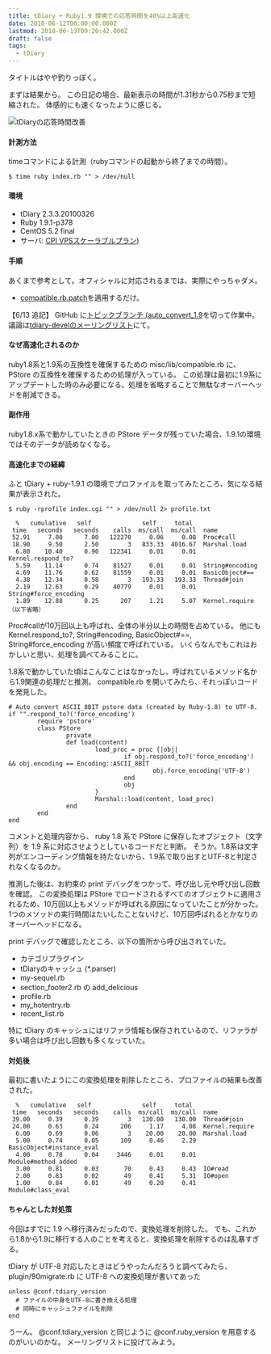 ```yaml
---
title: tDiary + Ruby1.9 環境での応答時間を40%以上高速化
date: 2010-06-12T00:00:00.000Z
lastmod: 2010-06-13T09:20:42.000Z
draft: false
tags:
  - tDiary
---
```


タイトルはやや釣りっぽく。

まずは結果から。 この日記の場合、最新表示の時間が1.31秒から0.75秒まで短縮された。 体感的にも速くなったように感じる。

![tDiaryの応答時間改善](@/assets/flickr/4693723152.jpg "tDiaryの応答時間改善")

#### 計測方法

timeコマンドによる計測（rubyコマンドの起動から終了までの時間）。

```
$ time ruby index.rb "" > /dev/null
```

#### 環境

* tDiary 2.3.3.20100326
* Ruby 1.9.1-p378
* CentOS 5.2 final
* サーバ: [CPI VPSスケーラブルプラン](http://www.scalable.jp/))

#### 手順

あくまで参考として。オフィシャルに対応されるまでは、実際にやっちゃダメ。

* [compatible.rb.patch](http://gist.github.com/435884)を適用するだけ。

【6/13 追記】 GitHub に[トピックブランチ (auto\_convert\_1.9](http://github.com/machu/tdiary-core/compare/master...auto_convert_1.9#diff-0)を切って作業中。 議論は[tdiary-develのメーリングリスト](http://www.tdiary.org/ml/devel.rb?key=/mailarchive/message.php%3Fmsg_name%3DAANLkTikbT0sXg7je5t559UdRPqVabe3H5MXDT7mHSFbs%2540mail.gmail.com)にて。

#### なぜ高速化されるのか

ruby1.8系と1.9系の互換性を確保するための misc/lib/compatible.rb に、 PStore の互換性を確保するための処理が入っている。 この処理は最初に1.9系にアップデートした時のみ必要になる。処理を省略することで無駄なオーバーヘッドを削減できる。

#### 副作用

ruby1.8.x系で動かしていたときの PStore データが残っていた場合、1.9.1の環境ではそのデータが読めなくなる。

#### 高速化までの経緯

ふと tDiary + ruby-1.9.1 の環境でプロファイルを取ってみたところ、気になる結果が表示された。

```
$ ruby -rprofile index.cgi "" > /dev/null 2> profile.txt
```

```
  %   cumulative   self              self     total
 time   seconds   seconds    calls  ms/call  ms/call  name
 52.91     7.00      7.00   122270     0.06     0.08  Proc#call
 18.90     9.50      2.50        3   833.33  4016.67  Marshal.load
  6.80    10.40      0.90   122341     0.01     0.01  Kernel.respond_to?
  5.59    11.14      0.74    81527     0.01     0.01  String#encoding
  4.69    11.76      0.62    81559     0.01     0.01  BasicObject#==
  4.38    12.34      0.58        3   193.33   193.33  Thread#join
  2.19    12.63      0.29    40779     0.01     0.01  String#force_encoding
  1.89    12.88      0.25      207     1.21     5.07  Kernel.require
（以下省略）
```

Proc#callが10万回以上も呼ばれ、全体の半分以上の時間を占めている。 他にも Kernel.respond\_to?, String#encoding, BasicObject#==, String#force\_encoding が高い頻度で呼ばれている。 いくらなんでもこれはおかしいと思い、処理を調べてみることに。

1.8系で動かしていた頃はこんなことはなかったし、呼ばれているメソッド名から1.9関連の処理だと推測。 compatible.rb を開いてみたら、それっぽいコードを発見した。

```
# Auto convert ASCII_8BIT pstore data (created by Ruby-1.8) to UTF-8.
if "".respond_to?('force_encoding')
        require 'pstore'
        class PStore
                private
                def load(content)
                        load_proc = proc {|obj|
                                if obj.respond_to?('force_encoding') && obj.encoding == Encoding::ASCII_8BIT
                                        obj.force_encoding('UTF-8')
                                end
                                obj
                        }
                        Marshal::load(content, load_proc)
                end
        end
end
```

コメントと処理内容から、 ruby 1.8 系で PStore に保存したオブジェクト（文字列）を 1.9 系に対応させようとしているコードだと判断。 そうか。1.8系は文字列がエンコーディング情報を持たないから、1.9系で取り出すとUTF-8と判定されなくなるのか。

推測した後は、お約束の print デバッグをつかって、呼び出し元や呼び出し回数を確認。 この変換処理は PStore でロードされるすべてのオブジェクトに適用されるため、10万回以上もメソッドが呼ばれる原因になっていたことが分かった。 1つのメソッドの実行時間はたいしたことないけど、10万回呼ばれるとかなりのオーバーヘッドになる。

print デバッグで確認したところ、以下の箇所から呼び出されていた。

* カテゴリプラグイン
* tDiaryのキャッシュ (\*.parser)
* my-sequel.rb
* section\_footer2.rb の add\_delicious
* profile.rb
* my\_hotentry.rb
* recent\_list.rb

特に tDiary のキャッシュにはリファラ情報も保存されているので、リファラが多い場合は呼び出し回数も多くなっていた。

#### 対処後

最初に書いたようにこの変換処理を削除したところ、プロファイルの結果も改善された。

```
  %   cumulative   self              self     total
 time   seconds   seconds    calls  ms/call  ms/call  name
 39.00     0.39      0.39        3   130.00   130.00  Thread#join
 24.00     0.63      0.24      206     1.17     4.08  Kernel.require
  6.00     0.69      0.06        3    20.00    20.00  Marshal.load
  5.00     0.74      0.05      109     0.46     2.29  BasicObject#instance_eval
  4.00     0.78      0.04     3446     0.01     0.01  Module#method_added
  3.00     0.81      0.03       70     0.43     0.43  IO#read
  2.00     0.83      0.02       49     0.41     5.31  IO#open
  1.00     0.84      0.01       49     0.20     0.41  Module#class_eval
```

#### ちゃんとした対処策

今回はすでに 1.9 へ移行済みだったので、変換処理を削除した。 でも、これから1.8から1.9に移行する人のことを考えると、変換処理を削除するのは乱暴すぎる。

tDiary が UTF-8 対応したときはどうやったんだろうと調べてみたら、 plugin/90migrate.rb に UTF-8 への変換処理が書いてあった

```
unless @conf.tdiary_version
  # ファイルの中身をUTF-8に書き換える処理
  # 同時にキャッシュファイルを削除
end
```

うーん。 @conf.tdiary\_version と同じように @conf.ruby\_version を用意するのがいいのかな。 メーリングリストに投げてみよう。
